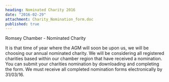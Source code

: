 ```yaml
---
heading: Nominated Charity 2016
date: "2016-02-29"
attachment: Charity_Nomination_form.doc
published: true
---
```


Romsey Chamber - Nominated Charity

It is that time of year where the AGM will soon be upon us, we will be choosing our annual nominated charity. We will be considering all registered charities based within our chamber region that have received a nomination. You can submit your charities nomination by downloading and completing the form. We must receive all completed nomination forms electronically by 31/03/16.
